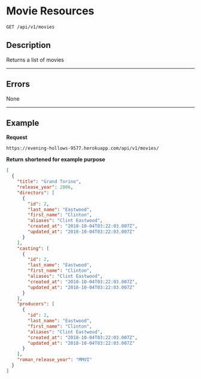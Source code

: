 # Movie Resources

    GET /api/v1/movies

## Description
Returns a list of movies

***

## Errors
None

***

## Example
**Request**

    https://evening-hollows-9577.herokuapp.com/api/v1/movies/

**Return** __shortened for example purpose__
``` json
[
  {
    "title": "Grand Torino",
    "release_year": 2006,
    "directors": [
      {
        "id": 2,
        "last_name": "Eastwood",
        "first_name": "Clinton",
        "aliases": "Clint Eastwood",
        "created_at": "2018-10-04T03:22:03.007Z",
        "updated_at": "2018-10-04T03:22:03.007Z"
      }
    ],
    "casting": [
      {
        "id": 2,
        "last_name": "Eastwood",
        "first_name": "Clinton",
        "aliases": "Clint Eastwood",
        "created_at": "2018-10-04T03:22:03.007Z",
        "updated_at": "2018-10-04T03:22:03.007Z"
      }
    ],
    "producers": [
      {
        "id": 2,
        "last_name": "Eastwood",
        "first_name": "Clinton",
        "aliases": "Clint Eastwood",
        "created_at": "2018-10-04T03:22:03.007Z",
        "updated_at": "2018-10-04T03:22:03.007Z"
      }
    ],
    "roman_release_year": "MMVI"
  }
]
```
